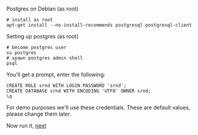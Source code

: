 
Postgres on Debian (as root)

    # install as root
    apt-get install --no-install-recommends postgresql postgresql-client


Setting up postgres (as root)

    # become postgres user
    su postgres
    # spawn postgres admin shell
    psql

You'll get a prompt, enter the following:

    CREATE ROLE srnd WITH LOGIN PASSWORD 'srnd';
    CREATE DATABASE srnd WITH ENCODING 'UTF8' OWNER srnd;
    \q

For demo purposes we'll use these credentials.
These are default values, please change them later.

Now run it, [next](running.md)
